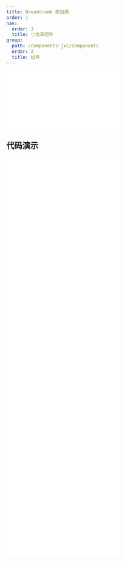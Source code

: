 ```yaml
---
title: Breadcrumb 面包屑
order: 1
nav:
  order: 3
  title: 小优采组件
group:
  path: /components-jxc/components
  order: 2
  title: 组件
---
```


<div>
<embed src="@docs-common/breadcrumb/index.md"></embed>
</div>
        
## 代码演示

<Row gutter=8>

  <Col span=12>
    
  <div class="code-box"><embed src="@abiz-rc-jxc/breadcrumb/demo/basic-breadcrumb-jxc.md"></embed></div>
          
  <div class="code-box"><embed src="@abiz-rc-jxc/breadcrumb/demo/router-4-breadcrumb-jxc.md"></embed></div>
          
  <div class="code-box"><embed src="@abiz-rc-jxc/breadcrumb/demo/separator-indepent-breadcrumb-jxc.md"></embed></div>
          
  </Col>
          
  <Col span=12>
    
  <div class="code-box"><embed src="@abiz-rc-jxc/breadcrumb/demo/overlay-breadcrumb-jxc.md"></embed></div>
          
  <div class="code-box"><embed src="@abiz-rc-jxc/breadcrumb/demo/separator-breadcrumb-jxc.md"></embed></div>
          
  <div class="code-box"><embed src="@abiz-rc-jxc/breadcrumb/demo/withIcon-breadcrumb-jxc.md"></embed></div>
          
  </Col>
          
</Row>
        
<div><embed src="@docs-common/breadcrumb/index-api.md"></embed><div>
        